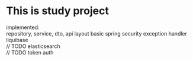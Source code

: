 # This is study project <br>
implemented: <br>
   repository, service, dto, api layout
   basic spring security
   exception handler
   liquibase<br>
// TODO elasticsearch<br>
// TODO token auth<br>
